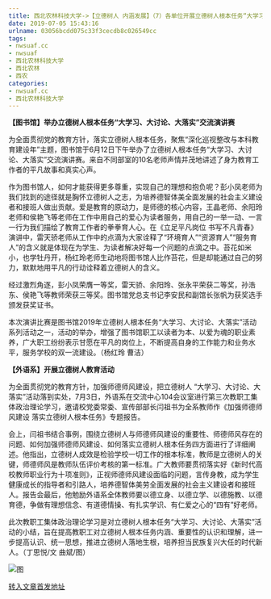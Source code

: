 ```yaml
---
title: 西北农林科技大学->【立德树人 内涵发展】（7）各单位开展立德树人根本任务“大学习、大讨论、大落实”活动 | nwsuaf.cc
date: 2019-07-05 15:43:16
urlname: 03056bcdd075c33f3cecdb8c026549cc
tags: 
- nwsuaf.cc
- nwsuaf
- 西北农林科技大学
- 西北农林
- 西农
categories:
- nwsuaf.cc
- 西北农林科技大学
---
```



**【图书馆】举办立德树人根本任务“大学习、大讨论、大落实”交流演讲赛**

为全面贯彻党的教育方针，落实立德树人根本任务，聚焦“深化巡视整改与本科教育建设年”主题，图书馆于6月12日下午举办了立德树人根本任务“大学习、大讨论、大落实”交流演讲赛。来自不同部室的10名老师声情并茂地讲述了身为教育工作者的平凡故事和真实心声。

作为图书馆人，如何才能获得更多尊重，实现自己的理想和抱负呢？彭小凤老师为我们找到的途径就是胸怀立德树人之志，为培养德智体美全面发展的社会主义建设者和接班人做出贡献。爱是教育的原动力，是师德的核心内容，王晶老师、余阳玲老师和侯艳飞等老师在工作中用自己的爱心为读者服务，用自己的一举一动、一言一行为我们描绘了教育工作者的拳拳育人心。在《立足平凡岗位 书写不凡青春》演讲中，雷天骄老师从工作中的点滴为大家诠释了“环境育人”“资源育人”“服务育人”的含义就是体现在为学生、为读者解决好每一个问题的点滴之中。苔花如米小，也学牡丹开，杨红玲老师生动地将图书馆人比作苔花，但是却能通过自己的努力，默默地用平凡的行动诠释着立德树人的含义。

经过激烈角逐，彭小凤荣膺一等奖，雷天骄、余阳玲、张永平荣获二等奖，孙浩东、侯艳飞等教师荣获三等奖。图书馆党总支书记李安民和副馆长张帆为获奖选手颁发获奖证书。

本次演讲比赛是图书馆2019年立德树人根本任务“大学习、大讨论、大落实”活动系列活动之一，活动的举办，增强了图书馆职工以读者为本、以爱为魂的职业素养，广大职工纷纷表示甘愿在平凡的岗位上，不断提高自身的工作能力和业务水平，服务学校的双一流建设。（杨红玲 曹洁）

**【外语系】开展立德树人教育活动**

为全面贯彻党的教育方针，加强师德师风建设，把立德树人 “大学习、大讨论、大落实”活动落到实处，7月3日，外语系在交流中心104会议室进行第三次教职工集体政治理论学习，邀请校党委常委、宣传部部长闫祖书为全系教师作《加强师德师风建设 落实立德树人根本任务》专题报告。

会上，闫祖书结合事例，围绕立德树人与师德师风建设的重要性、师德师风存在的问题、如何加强师德师风建设、如何落实立德树人根本任务四方面进行了详细阐述。他指出，立德树人成效是检验学校一切工作的根本标准，教师是立德树人的关键，师德师风是教师队伍评价考核的第一标准。广大教师要贯彻落实好《新时代高校教师职业行为十项准则》，正视师德师风建设面临的问题，言传身教，成为学生健康成长的指导者和引路人，培养德智体美劳全面发展的社会主义建设者和接班人。报告会最后，他勉励外语系全体教师要以德立身、以德立学、以德施教、以德育德，争做有理想信念、有道德情操、有扎实学识、有仁爱之心的“四有”好老师。

此次教职工集体政治理论学习是对立德树人根本任务“大学习、大讨论、大落实”活动的小结，旨在提高教职工对立德树人根本任务内涵、重要性的认识和理解，进一步提高认识、统一思想，推进立德树人落地生根，培养担当民族复兴大任的时代新人。（丁思悦/文 曲斌/图）



![图](https://news.nwsuaf.edu.cn/images/content/2019-07/20190705103604947017.jpg)

[转入文章首发地址](https://news.nwsuaf.edu.cn/xnxw/90240.htm)